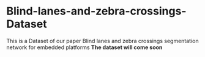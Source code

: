 # Blind-lanes-and-zebra-crossings-Dataset
This is a Dataset of our paper Blind lanes and zebra crossings segmentation network for embedded platforms
**The dataset will come soon**
